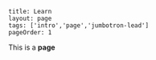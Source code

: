 ```
title: Learn
layout: page
tags: ['intro','page','jumbotron-lead']
pageOrder: 1
```

This is a **page**
